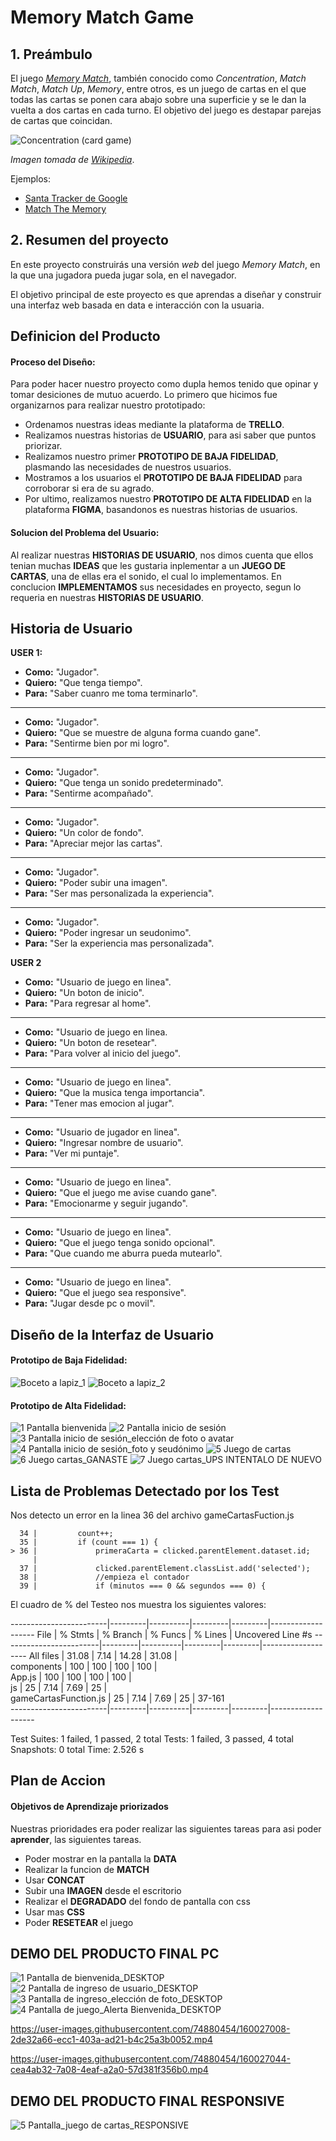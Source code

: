 # Memory Match Game

## 1. Preámbulo

El juego [_Memory Match_](https://en.wikipedia.org/wiki/Concentration_(card_game)),
también conocido como _Concentration_, _Match Match_, _Match Up_, _Memory_,
entre otros, es un juego de cartas en el que todas las cartas se ponen cara
abajo sobre una superficie y se le dan la vuelta a dos cartas en cada turno. El
objetivo del juego es destapar parejas de cartas que coincidan.

![Concentration (card game)](https://user-images.githubusercontent.com/110297/135919005-66aefadb-c462-49e2-bf10-2374f2e47688.png)

_Imagen tomada de [Wikipedia](https://en.wikipedia.org/wiki/Concentration_(card_game))_.

Ejemplos:

* [Santa Tracker de Google](https://santatracker.google.com/matching.html)
* [Match The Memory](https://matchthememory.com/play)

## 2. Resumen del proyecto

En este proyecto construirás una versión _web_ del juego _Memory Match_, en la
que una jugadora pueda jugar sola, en el navegador.

El objetivo principal de este proyecto es que aprendas a diseñar y construir una
interfaz web basada en data e interacción con la usuaria.

## Definicion del Producto
#### Proceso del Diseño:
Para poder hacer nuestro proyecto como dupla hemos tenido que opinar y tomar desiciones de mutuo acuerdo.
Lo primero que hicimos fue organizarnos para realizar nuestro prototipado:
- Ordenamos nuestras ideas mediante la plataforma de **TRELLO**.
- Realizamos nuestras historias de **USUARIO**, para asi saber que puntos priorizar.
- Realizamos nuestro primer **PROTOTIPO DE BAJA FIDELIDAD**, plasmando las necesidades de nuestros usuarios.
- Mostramos a los usuarios el **PROTOTIPO DE BAJA FIDELIDAD** para corroborar si era de su agrado.
- Por ultimo, realizamos nuestro **PROTOTIPO DE ALTA FIDELIDAD** en la plataforma **FIGMA**, basandonos es nuestras historias de usuarios.

#### Solucion del Problema del Usuario:
Al realizar nuestras **HISTORIAS DE USUARIO**, nos dimos cuenta que ellos tenian muchas **IDEAS** que les gustaria inplementar a un **JUEGO DE CARTAS**, una de ellas era el sonido, el cual lo implementamos.
En conclucion **IMPLEMENTAMOS** sus necesidades en proyecto, segun lo requeria en nuestras **HISTORIAS DE USUARIO**.

## Historia de Usuario
 **USER 1:**
 - **Como:**   "Jugador".
 - **Quiero:** "Que tenga tiempo".
 - **Para:** "Saber cuanro me toma terminarlo".
 ****
 - **Como:** "Jugador".
 - **Quiero:** "Que se muestre de alguna forma cuando gane".
 - **Para:**  "Sentirme bien por mi logro".
  ****
 - **Como:** "Jugador".
 - **Quiero:** "Que tenga un sonido predeterminado".
 - **Para:**  "Sentirme acompañado".
  ****
 - **Como:** "Jugador".
 - **Quiero:** "Un color de fondo".
 - **Para:**  "Apreciar mejor las cartas".
  ****
 - **Como:** "Jugador".
 - **Quiero:** "Poder subir una imagen".
 - **Para:**  "Ser mas personalizada la experiencia".
  ****
 - **Como:** "Jugador".
 - **Quiero:** "Poder ingresar un seudonimo".
 - **Para:**  "Ser la experiencia mas personalizada".
 
**USER 2**
 - **Como:** "Usuario de juego en linea".
 - **Quiero:** "Un boton de inicio".
 - **Para:**  "Para regresar al home".
 ****
 - **Como:** "Usuario de juego en linea.
 - **Quiero:** "Un boton de resetear".
 - **Para:**  "Para volver al inicio del juego".
 ****
 - **Como:** "Usuario de juego en linea".
 - **Quiero:** "Que la musica tenga importancia".
 - **Para:**  "Tener mas emocion al jugar".
 ****
 - **Como:** "Usuario de jugador en linea".
 - **Quiero:** "Ingresar nombre de usuario".
 - **Para:**  "Ver mi puntaje".
 ****
 - **Como:** "Usuario de juego en linea".
 - **Quiero:** "Que el juego me avise cuando gane".
 - **Para:**  "Emocionarme y seguir jugando".
 ****
 - **Como:** "Usuario de juego en linea".
 - **Quiero:** "Que el juego tenga sonido opcional".
 - **Para:**  "Que cuando me aburra pueda mutearlo".
 ****
 - **Como:** "Usuario de juego en linea".
 - **Quiero:** "Que el juego sea responsive".
 - **Para:**  "Jugar desde pc o movil".
 
## Diseño de la Interfaz de Usuario
#### Prototipo de Baja Fidelidad:
![Boceto a lapiz_1](https://user-images.githubusercontent.com/74880454/160026368-1b8d7194-baa8-4d8c-8f37-c03d088e15c0.jpeg)
![Boceto a lapiz_2](https://user-images.githubusercontent.com/74880454/160026391-5ef0302f-aa2b-4c9d-9fbc-c22010cc70ff.jpeg)
#### Prototipo de Alta Fidelidad:
![1  Pantalla bienvenida](https://user-images.githubusercontent.com/74880454/160026540-b643b293-8bb4-49ed-8350-d142e177b62b.jpg)
![2  Pantalla inicio de sesión](https://user-images.githubusercontent.com/74880454/160026547-0e887d50-9e70-467b-a03d-b8daf409883e.jpg)
![3  Pantalla inicio de sesión_elección de foto o avatar](https://user-images.githubusercontent.com/74880454/160026552-94467882-f06d-443c-ab61-b89586f9eabd.jpg)
![4  Pantalla inicio de sesión_foto y seudónimo](https://user-images.githubusercontent.com/74880454/160026554-a49bb44f-42d0-434f-b28e-0e049221653b.jpg)
![5  Juego de cartas](https://user-images.githubusercontent.com/74880454/160026556-fc3b2fc6-97a7-4942-b7ee-480b0d84834d.png)
![6  Juego cartas_GANASTE](https://user-images.githubusercontent.com/74880454/160026560-99fadcc6-8219-45c3-9a45-acc42fcce70b.png)
![7  Juego cartas_UPS INTENTALO DE NUEVO](https://user-images.githubusercontent.com/74880454/160026567-55343858-afb0-4c29-ba57-7dfc9692ceae.png)

## Lista de Problemas Detectado por los Test
Nos detecto un error en la linea 36 del archivo gameCartasFuction.js

      34 |         count++;
      35 |         if (count === 1) {
    > 36 |             primeraCarta = clicked.parentElement.dataset.id;
         |                                    ^
      37 |             clicked.parentElement.classList.add('selected');
      38 |             //empieza el contador
      39 |             if (minutos === 0 && segundos === 0) {


El cuadro de % del Testeo nos muestra los siguientes valores:

------------------------|---------|----------|---------|---------|-------------------
File                    | % Stmts | % Branch | % Funcs | % Lines | Uncovered Line #s 
------------------------|---------|----------|---------|---------|-------------------
All files               |   31.08 |     7.14 |   14.28 |   31.08 |                   
 components             |     100 |      100 |     100 |     100 |                   
  App.js                |     100 |      100 |     100 |     100 |                   
 js                     |      25 |     7.14 |    7.69 |      25 |                   
  gameCartasFunction.js |      25 |     7.14 |    7.69 |      25 | 37-161            
------------------------|---------|----------|---------|---------|-------------------

Test Suites: 1 failed, 1 passed, 2 total
Tests:       1 failed, 3 passed, 4 total
Snapshots:   0 total
Time:        2.526 s

## Plan de Accion
#### Objetivos de Aprendizaje priorizados
Nuestras prioridades era poder realizar las siguientes tareas para asi poder **aprender**, las siguientes tareas.
- Poder mostrar en la pantalla la **DATA**
- Realizar la funcion de **MATCH**
- Usar **CONCAT**
- Subir una **IMAGEN** desde el escritorio
- Realizar el **DEGRADADO** del fondo de pantalla con css
- Usar mas **CSS**
- Poder **RESETEAR** el juego

## **DEMO DEL PRODUCTO FINAL PC**
![1  Pantalla de bienvenida_DESKTOP](https://user-images.githubusercontent.com/74880454/160026849-560810e3-166c-4456-91e5-ef0b914f9d8b.png)
![2  Pantalla de ingreso de usuario_DESKTOP](https://user-images.githubusercontent.com/74880454/160026915-58e69e66-cc69-4c11-8f9d-5e4288984178.png)
![3  Pantalla de ingreso_elección de foto_DESKTOP](https://user-images.githubusercontent.com/74880454/160026954-48b795d1-5837-42b0-ba1a-20479d630c52.png)
![4  Pantalla de juego_Alerta Bienvenida_DESKTOP](https://user-images.githubusercontent.com/74880454/160026968-bc095c3d-efe9-43ac-94b0-627e2bf2bdce.png)

https://user-images.githubusercontent.com/74880454/160027008-2de32a66-ecc1-403a-ad21-b4c25a3b0052.mp4

https://user-images.githubusercontent.com/74880454/160027044-cea4ab32-7a08-4eaf-a2a0-57d381f356b0.mp4

## **DEMO DEL PRODUCTO FINAL RESPONSIVE**
![5  Pantalla_juego de cartas_RESPONSIVE](https://user-images.githubusercontent.com/74880454/160027121-37788117-bbaf-48e0-9750-cb6f4ab95c61.png)



